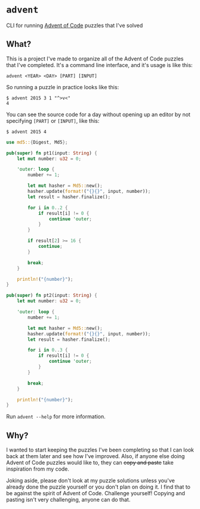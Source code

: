 # `advent`

CLI for running [Advent of Code](https://adventofcode.com) puzzles that I've solved

## What?

This is a project I've made to organize all of the Advent of Code puzzles that I've completed. It's a command line interface, and it's usage is like this:

```
advent <YEAR> <DAY> [PART] [INPUT]
```

So running a puzzle in practice looks like this:

```shell
$ advent 2015 3 1 "^>v<"
4
```

You can see the source code for a day without opening up an editor by not specifying `[PART]` or `[INPUT]`, like this:

```shell
$ advent 2015 4
```

```rust
use md5::{Digest, Md5};

pub(super) fn pt1(input: String) {
    let mut number: u32 = 0;

    'outer: loop {
        number += 1;

        let mut hasher = Md5::new();
        hasher.update(format!("{}{}", input, number));
        let result = hasher.finalize();

        for i in 0..2 {
            if result[i] != 0 {
                continue 'outer;
            }
        }

        if result[2] >= 16 {
            continue;
        }

        break;
    }

    println!("{number}");
}

pub(super) fn pt2(input: String) {
    let mut number: u32 = 0;

    'outer: loop {
        number += 1;

        let mut hasher = Md5::new();
        hasher.update(format!("{}{}", input, number));
        let result = hasher.finalize();

        for i in 0..3 {
            if result[i] != 0 {
                continue 'outer;
            }
        }

        break;
    }

    println!("{number}");
}
```

Run `advent --help` for more information.

## Why?

I wanted to start keeping the puzzles I've been completing so that I can look back at them later and see how I've improved. Also, if anyone else doing Advent of Code puzzles would like to, they can ~~copy and paste~~ take inspiration from my code.

Joking aside, please don't look at my puzzle solutions unless you've already done the puzzle yourself or you don't plan on doing it. I find that to be against the spirit of Advent of Code. Challenge yourself! Copying and pasting isn't very challenging, anyone can do that.
